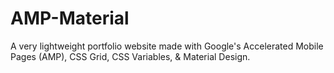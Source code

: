 # AMP-Material

A very lightweight portfolio website made with Google's Accelerated Mobile Pages (AMP), CSS Grid, CSS Variables, & Material Design.

